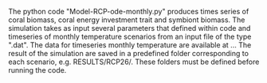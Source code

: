 The python code "Model-RCP-ode-monthly.py" produces times series of coral biomass, coral energy investment trait and symbiont biomass. 
The simulation takes as input several parameters that defined within code and timeseries of monthly temperature scenarios from an input file of the type ".dat".
The data for timeseries monthly temperature are available at ...
The result of the simulation are saved in a predefined folder corresponding to each scenario, e.g. RESULTS/RCP26/. 
These folders must be defined before running the code. 
